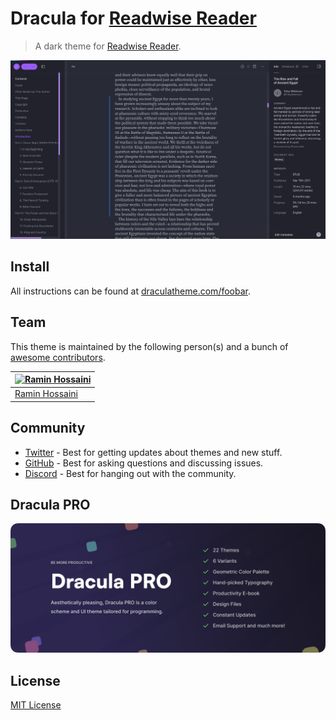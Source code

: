 # Dracula for [Readwise Reader](https://read.readwise.io)

> A dark theme for [Readwise Reader](https://read.readwise.io).

![Screenshot](./screenshot.png)

## Install

All instructions can be found at [draculatheme.com/foobar](https://draculatheme.com/readwise-reader).

## Team

This theme is maintained by the following person(s) and a bunch of [awesome contributors](https://github.com/dracula/foobar/graphs/contributors).

[![Ramin Hossaini](https://github.com/raminhossaini.png?size=100)](https://github.com/raminhossaini) |
| ---------------------------------------------------------------------------------------- |
| [Ramin Hossaini](https://github.com/raminhossaini)                                           |

## Community

- [Twitter](https://twitter.com/draculatheme) - Best for getting updates about themes and new stuff.
- [GitHub](https://github.com/dracula/dracula-theme/discussions) - Best for asking questions and discussing issues.
- [Discord](https://draculatheme.com/discord-invite) - Best for hanging out with the community.

## Dracula PRO

[![Dracula PRO](./.github/dracula-pro.png)](https://draculatheme.com/pro)

## License

[MIT License](./LICENSE)

